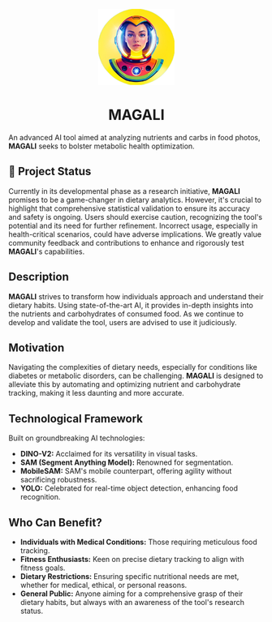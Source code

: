 <p align="center">
  <img src="magali.png" alt="MAGALI" width="150">
</p>
<h1 align="center"><strong>MAGALI</strong></h1>

An advanced AI tool aimed at analyzing nutrients and carbs in food photos, **MAGALI** seeks to bolster metabolic health optimization.

## 🚧 Project Status

Currently in its developmental phase as a research initiative, **MAGALI** promises to be a game-changer in dietary analytics. However, it's crucial to highlight that comprehensive statistical validation to ensure its accuracy and safety is ongoing. Users should exercise caution, recognizing the tool's potential and its need for further refinement. Incorrect usage, especially in health-critical scenarios, could have adverse implications. We greatly value community feedback and contributions to enhance and rigorously test **MAGALI**'s capabilities.

## Description

**MAGALI** strives to transform how individuals approach and understand their dietary habits. Using state-of-the-art AI, it provides in-depth insights into the nutrients and carbohydrates of consumed food. As we continue to develop and validate the tool, users are advised to use it judiciously.

## Motivation

Navigating the complexities of dietary needs, especially for conditions like diabetes or metabolic disorders, can be challenging. **MAGALI** is designed to alleviate this by automating and optimizing nutrient and carbohydrate tracking, making it less daunting and more accurate.

## Technological Framework

Built on groundbreaking AI technologies:
- **DINO-V2:** Acclaimed for its versatility in visual tasks.
- **SAM (Segment Anything Model):** Renowned for segmentation.
- **MobileSAM:** SAM's mobile counterpart, offering agility without sacrificing robustness.
- **YOLO:** Celebrated for real-time object detection, enhancing food recognition.

## Who Can Benefit?

- **Individuals with Medical Conditions:** Those requiring meticulous food tracking.
- **Fitness Enthusiasts:** Keen on precise dietary tracking to align with fitness goals.
- **Dietary Restrictions:** Ensuring specific nutritional needs are met, whether for medical, ethical, or personal reasons.
- **General Public:** Anyone aiming for a comprehensive grasp of their dietary habits, but always with an awareness of the tool's research status.
